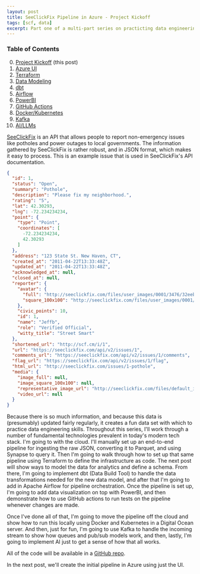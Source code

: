 ```yaml
---
layout: post
title: SeeClickFix Pipeline in Azure - Project Kickoff
tags: [scf, data]
excerpt: Part one of a multi-part series on practicting data engineering skills with SeeClickFix data.
---
```


### Table of Contents
0. [Project Kickoff](https://tibblesnbits.com/scf-kickoff/) (this post)  
1. [Azure UI](https://tibblesnbits.com/scf-azure-ui)  
2. [Terraform](https://tibblesnbits.com/scf-terraform)  
3. [Data Modeling](https://tibblesnbits.com/scf-data-modeling)  
4. [dbt](https://tibblesnbits.com/scf-dbt)  
5. [Airflow](https://tibblesnbits.com/scf-airflow)  
6. [PowerBI](https://tibblesnbits.com/scf-powerbi)  
7. [GitHub Actions](https://tibblesnbits.com/scf-github-actions)  
8. [Docker/Kubernetes](https://tibblesnbits.com/scf-docker-kubernetes)  
9. [Kafka](https://tibblesnbits.com/scf-kafka)  
10. [AI/LLMs](https://tibblesnbits.com/scf-ai)  

[SeeClickFix](https://seeclickfix.com) is an API that allows people to report non-emergency issues like potholes and power outages to local governments. The information gathered by SeeClickFix is rather robust, and in JSON format, which makes it easy to process. This is an example issue that is used in SeeClickFix's API documentation.

```json
{
  "id": 1,
  "status": "Open",
  "summary": "Pothole",
  "description": "Please fix my neighborhood.",
  "rating": "5",
  "lat": 42.30293,
  "lng": -72.234234234,
  "point": {
    "type": "Point",
    "coordinates": [
      -72.234234234,
      42.30293
    ]
  },
  "address": "123 State St. New Haven, CT",
  "created_at": "2011-04-22T13:33:48Z",
  "updated_at": "2011-04-22T13:33:48Z",
  "acknowledged_at": null,
  "closed_at": null,
  "reporter": {
    "avatar": {
      "full": "http://seeclickfix.com/files/user_images/0001/3476/32eebb4f8669b5beb441280bc16f26bf.jpeg",
      "square_100x100": "http://seeclickfix.com/files/user_images/0001/3476/32eebb4f8669b5beb441280bc16f26bf_square.jpeg"
    },
    "civic_points": 10,
    "id": 1,
    "name": "Jeffb",
    "role": "Verified Official",
    "witty_title": "Street Smart"
  },
  "shortened_url": "http://scf.cm/i/1",
  "url": "https://seeclickfix.com/api/v2/issues/1",
  "comments_url": "https://seeclickfix.com/api/v2/issues/1/comments",
  "flag_url": "https://seeclickfix.com/api/v2/issues/1/flag",
  "html_url": "http://seeclickfix.com/issues/1-pothole",
  "media": {
    "image_full": null,
    "image_square_100x100": null,
    "representative_image_url": "http://seeclickfix.com/files/default_image.png",
    "video_url": null
  }
}
```

Because there is so much information, and because this data is (presumably) updated fairly regularly, it creates a fun data set with which to practice data engineering skills. Throughout this series, I'll work through a number of fundamental technologies prevalent in today's modern tech stack. I'm going to with the cloud. I'll manually set up an end-to-end pipeline for ingesting the raw JSON, converting it to Parquet, and using Synapse to query it. Then I'm going to walk through how to set up that same pipeline using Terraform to define the infrastructure as code. The next post will show ways to model the data for analytics and define a schema. From there, I'm going to implement dbt (Data Build Tool) to handle the data transformations needed for the new data model, and after that I'm going to add in Apache Airflow for pipeline orchestration. Once the pipeline is set up, I'm going to add data visualization on top with PowerBI, and then demonstrate how to use GitHub actions to run tests on the pipeline whenever changes are made. 

Once I've done all of that, I'm going to move the pipeline off the cloud and show how to run this locally using Docker and Kubernetes in a Digital Ocean server. And then, just for fun, I'm going to use Kafka to handle the incoming stream to show how queues and pub/sub models work, and then, lastly, I'm going to implement AI just to get a sense of how that all works.

All of the code will be available in a [GitHub repo](https://github.com/bryanbritten/see-click-fix).

In the next post, we'll create the initial pipeline in Azure using just the UI.